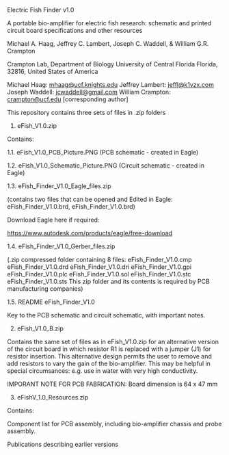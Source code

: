 Electric Fish Finder v1.0

A portable bio-amplifier for electric fish research: schematic and printed circuit board specifications and other resources

Michael A. Haag, Jeffrey C. Lambert, Joseph C. Waddell, & William G.R. Crampton

Crampton Lab,
Department of Biology
University of Central Florida
Florida, 32816, 
United States of America

Michael Haag: mhaag@ucf.knights.edu
Jeffrey Lambert: jeffl@k1vzx.com
Joseph Waddell: jcwaddell@gmail.com
William Crampton: crampton@ucf.edu [corresponding author]

This repository contains three sets of files in .zip folders  

1. eFish_V1.0.zip

Contains:

1.1. eFish_V1.0_PCB_Picture.PNG 
(PCB schematic - created in Eagle)

1.2. eFish_V1.0_Schematic_Picture.PNG
(Circuit schematic - created in Eagle)

1.3. eFish_Finder_V1.0_Eagle_files.zip

(contains two files that can be opened and Edited in Eagle: eFish_Finder_V1.0.brd, eFish_Finder_V1.0.brd)

Download Eagle here if required:

https://www.autodesk.com/products/eagle/free-download

1.4. eFish_Finder_V1.0_Gerber_files.zip

(.zip compressed folder containing 8 files:
	eFish_Finder_V1.0.cmp
	eFish_Finder_V1.0.drd
	eFish_Finder_V1.0.dri
	eFish_Finder_V1.0.gpi
	eFish_Finder_V1.0.plc
	eFish_Finder_V1.0.sol
	eFish_Finder_V1.0.stc
	eFish_Finder_V1.0.sts
This zip folder and its contents is required by PCB manufacturing companies)

1.5. README eFish_Finder_V1.0

Key to the PCB schematic and circuit schematic, with important notes.

2. eFish_V1.0_B.zip

Contains the same set of files as in eFish_V1.0.zip for an alternative version of the circuit board in which resistor R1 is replaced with a jumper (J1) for resistor insertion. 
This alternative design permits the user to remove and add resistors to vary the gain of the bio-amplifier. This may be helpful in special circumsances: e.g. use in water with very high conductivity.

IMPORANT NOTE FOR PCB FABRICATION: Board dimension is 64 x 47 mm

3. eFishV_1.0_Resources.zip

Contains: 

Component list for PCB assembly, including bio-amplifier chassis and probe assembly.

Publications describing earlier versions

